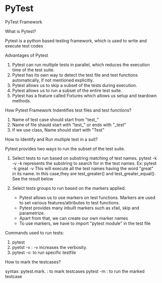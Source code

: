 # PyTest
PyTest Framework

What is Pytest?

  Pytest is a python based testing framework, which is used to write and execute test codes

Advantages of Pytest
 1. Pytest can run multiple tests in parallel, which reduces the execution time of the test suite.
 2. Pytest has its own way to detect the test file and test functions automatically, if not mentioned explicitly.
 3. Pytest allows us to skip a subset of the tests during execution.
 4. Pytest allows us to run a subset of the entire test suite.
 5. Pytest has a feature called Fixtures which allows us setup and teardown methods.

How Pytest Framework Indentifies test files and test functions?
 1. Name of test case should start from "test_"
 2. Name of file shauld start with "test_" or ends with "_test"
 3. If we use class, Name should start with "Test"

How to Identify and Run multiple test in a suit?
 
 Pytest provides two ways to run the subset of the test suite.
  1. Select tests to run based on substring matching of test names.
     pytest -k <substring> -v
     -k <substring> represents the substring to search for in the test names.
     Ex: pytest -k great -v
     This will execute all the test names having the word "great" in its name. In this case,they are test_greater() and test_greater_equal(). See the result below
     
  2. Select tests groups to run based on the markers applied.
     - Pytest allows us to use markers on test functions. Markers are used to set various features/attributes to test functions.
     - Pytest provides many inbuilt markers such as xfail, skip and parametrize.
     - Apart from that, we can create our own marker names
     - To use markers, we have to import "pytest module" in the test file

Commands used to run tests:

  1. pytest
  2. pyetst -v : -v increases the verbosity.
  3. pytest <filename> -v: to run specific testfile

How to mark the testcases?

syntax: pytest.mark.<markname> : to mark testcases
        pytest -m <markname> : to run the marked testcase


       


